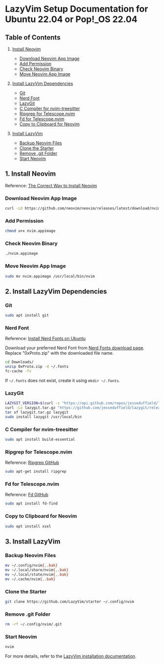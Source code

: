 # LazyVim Setup Documentation for Ubuntu 22.04 or Pop!_OS 22.04

## Table of Contents
1. [Install Neovim](#1-install-neovim)
    - [Download Neovim App Image](#download-neovim-app-image)
    - [Add Permission](#add-permission)
    - [Check Neovim Binary](#check-neovim-binary)
    - [Move Neovim App Image](#move-neovim-app-image)

2. [Install LazyVim Dependencies](#2-install-lazyvim-dependencies)
    - [Git](#git)
    - [Nerd Font](#nerd-font)
    - [LazyGit](#lazygit)
    - [C Compiler for nvim-treesitter](#c-compiler-for-nvim-treesitter)
    - [Ripgrep for Telescope.nvim](#ripgrep-for-telescopenvim)
    - [Fd for Telescope.nvim](#fd-for-telescopenvim)
    - [Copy to Clipboard for Neovim](#copy-to-clipboard-for-neovim)

3. [Install LazyVim](#3-install-lazyvim)
    - [Backup Neovim Files](#backup-neovim-files)
    - [Clone the Starter](#clone-the-starter)
    - [Remove .git Folder](#remove-git-folder)
    - [Start Neovim](#start-neovim)

## 1. Install Neovim

Reference: [The Correct Way to Install Neovim](https://medium.com/thelinux/the-correct-way-to-install-the-neovim-42f3076f9b88)

### Download Neovim App Image

```bash
curl -LO https://github.com/neovim/neovim/releases/latest/download/nvim.appimage
```

### Add Permission

```bash
chmod u+x nvim.appimage
```

### Check Neovim Binary

```bash
./nvim.appimage
```

### Move Neovim App Image

```bash
sudo mv nvim.appimage /usr/local/bin/nvim
```

## 2. Install LazyVim Dependencies

### Git

```bash
sudo apt install git
```

### Nerd Font

Reference: [Install Nerd Fonts on Ubuntu](https://linuxspin.com/install-nerd-fonts-on-ubuntu/)

Download your preferred Nerd Font from [Nerd Fonts download page](https://www.nerdfonts.com/font-downloads). Replace "0xProto.zip" with the downloaded file name.

```bash
cd Downloads/
unzip 0xProto.zip -d ~/.fonts
fc-cache -fv
```
If `~/.fonts` does not exist, create it using `mkdir ~/.fonts`.

### LazyGit

```bash
LAZYGIT_VERSION=$(curl -s "https://api.github.com/repos/jesseduffield/lazygit/releases/latest" | grep -Po '"tag_name": "v\K[^"]*')
curl -Lo lazygit.tar.gz "https://github.com/jesseduffield/lazygit/releases/latest/download/lazygit_${LAZYGIT_VERSION}_Linux_x86_64.tar.gz"
tar xf lazygit.tar.gz lazygit
sudo install lazygit /usr/local/bin
```

### C Compiler for nvim-treesitter

```bash
sudo apt install build-essential
```

### Ripgrep for Telescope.nvim

Reference: [Ripgrep GitHub](https://github.com/BurntSushi/ripgrep)

```bash
sudo apt-get install ripgrep
```

### Fd for Telescope.nvim

Reference: [Fd GitHub](https://github.com/sharkdp/fd)

```bash
sudo apt install fd-find
```

### Copy to Clipboard for Neovim

```bash
sudo apt install xsel
```

## 3. Install LazyVim

### Backup Neovim Files

```bash
mv ~/.config/nvim{,.bak}
mv ~/.local/share/nvim{,.bak}
mv ~/.local/state/nvim{,.bak}
mv ~/.cache/nvim{,.bak}
```

### Clone the Starter

```bash
git clone https://github.com/LazyVim/starter ~/.config/nvim
```

### Remove .git Folder

```bash
rm -rf ~/.config/nvim/.git
```

### Start Neovim

```bash
nvim
```

For more details, refer to the [LazyVim installation documentation](https://www.lazyvim.org/installation).